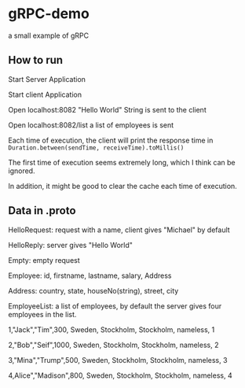 # gRPC-demo
a small example of gRPC

## How to run

Start Server Application

Start client Application

Open localhost:8082 "Hello World" String is sent to the client

Open localhost:8082/list a list of employees is sent

Each time of execution, the client will print
the response time in `Duration.between(sendTime, receiveTime).toMillis()`

The first time of execution seems extremely long, which I think can be ignored.

In addition, it might be good to clear the cache each time of execution.

## Data in .proto

HelloRequest: request with a name, client gives "Michael" by default

HelloReply: server gives "Hello World"

Empty: empty request

Employee: id, firstname, lastname, salary, Address

Address: country, state, houseNo(string), street, city

EmployeeList: a list of employees, by default the server gives four employees in the list.

1,"Jack","Tim",300, Sweden, Stockholm, Stockholm, nameless, 1

2,"Bob","Seif",1000, Sweden, Stockholm, Stockholm, nameless, 2

3,"Mina","Trump",500, Sweden, Stockholm, Stockholm, nameless, 3

4,Alice","Madison",800, Sweden, Stockholm, Stockholm, nameless, 4



